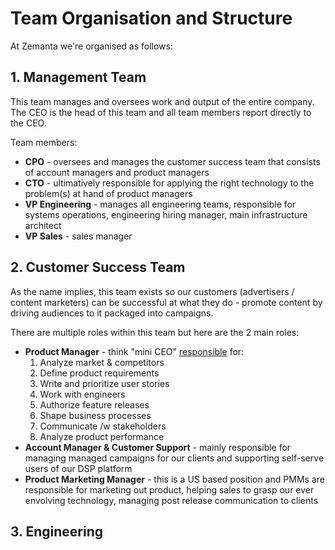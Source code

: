 # Team Organisation and Structure 

At Zemanta we're organised as follows:

## 1. Management Team

This team manages and oversees work and output of the entire company. The CEO is the head of this team and all team members report directly to the CEO.

Team members:

* **CPO** - oversees and manages the customer success team that consists of account managers and product managers
* **CTO** - ultimatively responsible for applying the right technology to the problem(s) at hand of product managers
* **VP Engineering** - manages all engineering teams, responsible for systems operations, engineering hiring manager, main infrastructure architect
* **VP Sales** - sales manager


## 2. Customer Success Team

As the name implies, this team exists so our customers (advertisers / content marketers) can be successful at what they do - promote content by driving audiences to it packaged into campaigns. 

There are multiple roles within this team but here are the 2 main roles:

* **Product Manager** - think "mini CEO" [responsible](http://www.restreaming.me/blog/2014/7/10/product-managers-responsibilities-at-zemanta) for:
   1. Analyze market & competitors
   2. Define product requirements
   3. Write and prioritize user stories
   4. Work with engineers
   5. Authorize feature releases
   6. Shape business processes
   7. Communicate /w stakeholders
   8. Analyze product performance
* **Account Manager & Customer Support** - mainly responsible for managing managed campaigns for our clients and supporting self-serve users of our DSP platform
* **Product Marketing Manager** - this is a US based position and PMMs are responsible for marketing out product, helping sales to grasp our ever envolving technology, managing post release communication to clients 


## 3. Engineering












